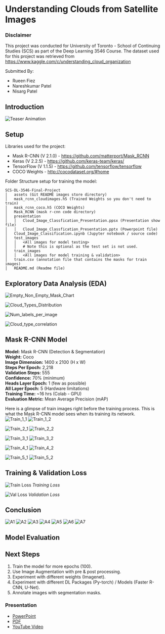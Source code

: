 # Understanding Clouds from Satellite Images
### Disclaimer
This project was conducted for University of Toronto - School of Continuing Studies (SCS) as part of the Deep Learning 3546 Course. The dataset used for this project was retrieved from https://www.kaggle.com/c/understanding_cloud_organization

Submitted By:
 - Rueen Fiez
 - Nareshkumar Patel
 - Nisarg Patel

## Introduction
![Teaser Animation](assets/Teaser_AnimationwLabels.gif)


## Setup
Libraries used for the project:
- Mask R-CNN (V 2.1.0) - https://github.com/matterport/Mask_RCNN
- Keras (V 2.2.5) - https://github.com/keras-team/keras/
- TensorFlow (V 1.1.5) - https://github.com/tensorflow/tensorflow
- COCO Weights - http://cocodataset.org/#home

Folder Structure setup for training the model:</br>
```
SCS-DL-3546-Final-Project
│   assets (Git README images store directory)
│   mask_rcnn_cloudimages.h5 (Trained Weights so you don't need to train)
│   mask_rcnn_coco.h5 (COCO Weights)
│   Mask_RCNN (mask r-cnn code directory)
│   presentation
│   │   Cloud_Image_Classfication_Presentation.ppsx (Presentation show file)
│   │   Cloud_Image_Classfication_Presentation.pptx (Powerpoint file)
│   Cloud_Image_Classification.ipynb (Jupyter notebook / source code)
│   test_images
│   │   <All images for model testing>
│   │   # Note this is optional as the test set is not used.
│   train_images
│   │   <All images for model training & validation>
│   train.csv (annotation file that contains the masks for train images)
│   README.md (Readme file)
```

## Exploratory Data Analysis (EDA) 

![Empty_Non_Empty_Mask_Chart](assets/Empty_Non_Empty_Mask_Chart.png)

![Cloud_Types_Distribution](assets/Cloud_Types_Distribution.png)

![Num_labels_per_image](assets/Num_labels_per_image.png)

![Cloud_type_correlation](assets/Cloud_type_correlation.png)

## Mask R-CNN Model
**Model:** Mask R-CNN (Detection & Segmentation)</br>
**Weight:** Coco</br>
**Image Dimension:** 1400 x 2100 (H x W)</br>
**Steps Per Epoch:** 2,218</br>
**Validation Steps:** 555</br>
**Confidence:** 70% (minimum)</br>
**Heads Layer Epoch:**  1 (few as possible)</br>
**All Layer Epoch:** 5 (Hardware limitations)</br>
**Training Time:**  ~16 hrs (Colab - GPU)</br>
**Evaluation Metric:** Mean Average Precision (mAP)</br>

Here is a glimpse of train images right before the training process. This is what the Mask R-CNN model sees when its training its network.</br>
![Train_1_1](assets/Train_1_1.png)
![Train_1_2](assets/Train_1_2.png)

![Train_2_1](assets/Train_2_1.png)
![Train_2_2](assets/Train_2_2.png)

![Train_3_1](assets/Train_3_1.png)
![Train_3_2](assets/Train_3_2.png)

![Train_4_1](assets/Train_4_1.png)
![Train_4_2](assets/Train_4_2.png)

![Train_5_1](assets/Train_5_1.png)
![Train_5_2](assets/Train_5_2.png)

## Training & Validation Loss
![Train Loss](assets/loss.png)
*Training Loss*

![Val Loss](assets/val_loss.png)
*Validation Loss*

## Conclusion
![A1](assets/Actual_vs_pred_1.png)
![A2](assets/Actual_vs_pred_2.png)
![A3](assets/Actual_vs_pred_3.png)
![A4](assets/Actual_vs_pred_4.png)
![A5](assets/Actual_vs_pred_5.png)
![A6](assets/Actual_vs_pred_6.png)
![A7](assets/Actual_vs_pred_7.png)

## Model Evaluation

## Next Steps
1. Train the model for more epochs (100).
2. Use Image Augmentation with pre & post processing.
3. Experiment with different weights (Imagenet).
4. Experiment with different DL Packages (Py-torch) / Models (Faster R-CNN, U-Net).
5. Annotate images with segmentation masks.

### Presentation
- [PowerPoint](https://github.com/nishp763/SCS-DL-3546-Final-Project/blob/master/presentation/Cloud_Image_Classfication_Presentation.pptx)
- [PDF](https://github.com/nishp763/SCS-DL-3546-Final-Project/blob/master/Cloud_Image_Classfication_Presentation_COPY.pdf)
- [YouTube Video](https://youtu.be/wAOazvwSG5k)
